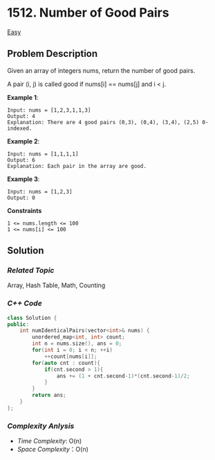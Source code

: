 # 1512. Number of Good Pairs
[Easy](https://leetcode.com/problems/number-of-good-pairs/description/?envType=daily-question&envId=2023-10-03)

## Problem Description

Given an array of integers nums, return the number of good pairs.

A pair (i, j) is called good if nums[i] == nums[j] and i < j.


**Example 1**:
```
Input: nums = [1,2,3,1,1,3]
Output: 4
Explanation: There are 4 good pairs (0,3), (0,4), (3,4), (2,5) 0-indexed.
```
**Example 2**:
```
Input: nums = [1,1,1,1]
Output: 6
Explanation: Each pair in the array are good.
```
**Example 3**:
```
Input: nums = [1,2,3]
Output: 0
```

**Constraints**
```
1 <= nums.length <= 100
1 <= nums[i] <= 100
```

## Solution

### _Related Topic_
   Array, Hash Table, Math, Counting

### _C++ Code_
```cpp
class Solution {
public:
    int numIdenticalPairs(vector<int>& nums) {
        unordered_map<int, int> count;
        int n = nums.size(), ans = 0;
        for(int i = 0; i < n; ++i)
            ++count[nums[i]];
        for(auto cnt : count){
            if(cnt.second > 1){
                ans += (1 + cnt.second-1)*(cnt.second-1)/2;
            }
        }
        return ans;
    }
};
```

### _Complexity Anlysis_
- _Time Complexity_: O(n)
- _Space Complexity_：O(n)
